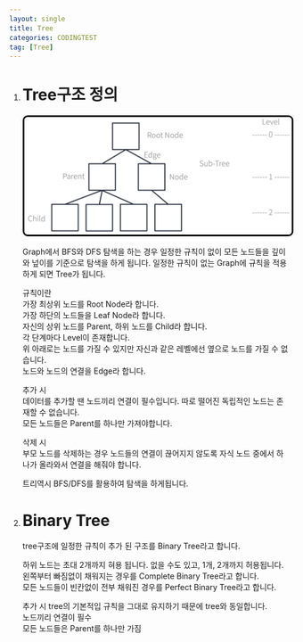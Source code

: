```yaml
---
layout: single
title: Tree
categories: CODINGTEST
tag: [Tree]
---
```


1. # Tree구조 정의

   <img src="../../imgs/cote/tree.png" style="border:3px solid black;border-radius:9px;width:900px">   

   Graph에서 BFS와 DFS 탐색을 하는 경우 일정한 규칙이 없이 모든 노드들을 깊이와 넢이를 기준으로 탐색을 하게 됩니다. 일정한 규칙이 없는 Graph에 규칙을 적용하게 되면 Tree가 됩니다.   

   규칙이란   
   가장 최상위 노드를 Root Node라 합니다.   
   가장 하단의 노드들을 Leaf Node라 합니다.   
   자신의 상위 노드를 Parent, 하위 노드를 Child라 합니다.   
   각 단계마다 Level이 존재합니다.   
   위 아래로는 노드를 가질 수 있지만 자신과 같은 레벨에선 옆으로 노드를 가질 수 없습니다.   
   노드와 노드의 연결을 Edge라 합니다.   

   추가 시   
   데이터를 추가할 땐 노드끼리 연결이 필수입니다. 따로 떨어진 독립적인 노드는 존재할 수 없습니다.   
   모든 노드들은 Parent를 하나만 가져야합니다.   

   삭제 시   
   부모 노드를 삭제하는 경우 노드들의 연결이 끊어지지 않도록 자식 노드 중에서 하나가 올라와서 연결을 해줘야 합니다.   

   트리역시 BFS/DFS를 활용하여 탐색을 하게됩니다.   

1. # Binary Tree

   tree구조에 일정한 규칙이 추가 된 구조를 Binary Tree라고 합니다.   
   
   하위 노드는 초대 2개까지 혀용 됩니다. 없을 수도 있고, 1개, 2개까지 허용됩니다.   
   왼쪽부터 빠짐없이 채워지는 경우를 Complete Binary Tree라고 합니다.   
   모든 노드들이 빈칸없이 전부 채워진 경우를 Perfect Binary Tree라고 합니다.   

   추가 시
   tree의 기본적입 규칙을 그대로 유지하기 때문에 tree와 동일합니다.   
   노드끼리 연결이 필수   
   모든 노드들은 Parent를 하나만 가짐   

   
   
